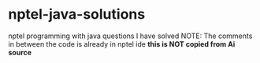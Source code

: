 # nptel-java-solutions
nptel programming with java questions I have solved
NOTE: The comments in between the code is already in nptel ide **this is NOT copied from Ai source**
